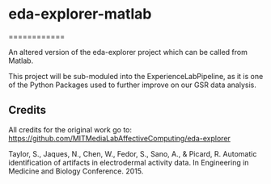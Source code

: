 # eda-explorer-matlab
============

An altered version of the eda-explorer project which can be called from Matlab.

This project will be sub-moduled into the ExperienceLabPipeline, as it is one of the Python Packages used to further improve on our GSR data analysis.


## Credits
All credits for the original work go to:
https://github.com/MITMediaLabAffectiveComputing/eda-explorer

Taylor, S., Jaques, N., Chen, W., Fedor, S., Sano, A., & Picard, R. Automatic identification of artifacts in electrodermal activity data. In Engineering in Medicine and Biology Conference. 2015.
